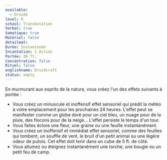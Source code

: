 ```yaml
---
available:
  - Druide
level: 0
school: Transmutation
Verbal: true
Somatique: true
Matériel: false
detailmat:
Durée: Instantanée
Incantation: 1 Action
Portée: 30 ft.
Concentration: false
Rituel: false
englishname: Druidcraft
status: empty
---
```

En murmurant aux esprits de la nature, vous créez l'un des effets suivants à portée : 

 - Vous créez un minuscule et inoffensif effet sensoriel qui prédit la météo à votre emplacement pour les prochaines 24 heures. L'effet peut se manifester comme un globe doré pour un ciel bleu, un nuage pour de la pluie, des flocons pour de la neige… L'effet persiste le temps d'un tour.
 - Vous faites éclore une fleur, une graine ou une feuille instantanément.
 - Vous créez un inoffensif et immédiat effet sensoriel, comme des feuilles qui tombent, un souffle de vent, le bruit d'un petit animal ou une légère odeur de putois. Cet effet doit tenir dans un cube de 5 ft. de côté.
 - Vous allumez ou éteignez instantanément une torche, une bougie ou un petit feu de camp.
